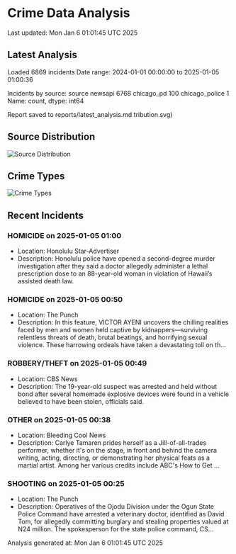 # Crime Data Analysis
Last updated: Mon Jan  6 01:01:45 UTC 2025

## Latest Analysis

Loaded 6869 incidents
Date range: 2024-01-01 00:00:00 to 2025-01-05 01:00:36

Incidents by source:
source
newsapi           6768
chicago_pd         100
chicago_police       1
Name: count, dtype: int64

Report saved to reports/latest_analysis.md
tribution.svg)

## Source Distribution
![Source Distribution](images/source_distribution.svg)

## Crime Types
![Crime Types](images/crime_types.svg)

## Recent Incidents

### HOMICIDE on 2025-01-05 01:00
- Location: Honolulu Star-Advertiser
- Description: Honolulu police have opened a second-degree murder investigation after they said a doctor allegedly administer a lethal prescription dose to an 88-year-old woman in violation of Hawaii’s assisted death law.


### HOMICIDE on 2025-01-05 00:50
- Location: The Punch
- Description: In this feature, VICTOR AYENI uncovers the chilling realities faced by men and women held captive by kidnappers—surviving relentless threats of death, brutal beatings, and horrifying sexual violence. These harrowing ordeals have taken a devastating toll on th…


### ROBBERY/THEFT on 2025-01-05 00:49
- Location: CBS News
- Description: The 19-year-old suspect was arrested and held without bond after several homemade explosive devices were found in a vehicle believed to have been stolen, officials said.


### OTHER on 2025-01-05 00:38
- Location: Bleeding Cool News
- Description: Carlye Tamaren prides herself as a Jill-of-all-trades performer, whether it's on the stage, in front and behind the camera writing, acting, directing, or demonstrating her physical feats as a martial artist. Among her various credits include ABC's How to Get …


### SHOOTING on 2025-01-05 00:25
- Location: The Punch
- Description: Operatives of the Ojodu Division under the Ogun State Police Command have arrested a veterinary doctor, identified as David Tom, for allegedly committing burglary and stealing properties valued at N24 million. The spokesperson for the state police command, CS…

Analysis generated at: Mon Jan  6 01:01:45 UTC 2025
